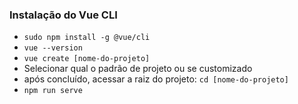 ### Instalação do Vue CLI
- ``` sudo npm install -g @vue/cli ```
- ``` vue --version ```
- ``` vue create [nome-do-projeto] ```
- Selecionar qual o padrão de projeto ou se customizado
- após concluído, acessar a raiz do projeto: ``` cd [nome-do-projeto] ```
- ``` npm run serve ```